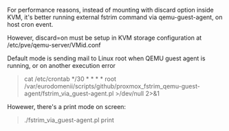 For performance reasons, instead of mounting with discard option inside KVM, it's better running external fstrim command via qemu-guest-agent, on host cron event.

However, discard=on must be setup in KVM storage configuration at /etc/pve/qemu-server/VMid.conf 

Default mode is sending mail to Linux root when QEMU guest agent is running, or on another execution error
> cat /etc/crontab
> */30 *  * * *   root   /var/eurodomenii/scripts/github/proxmox_fstrim_qemu-guest-agent/fstrim_via_guest-agent.pl >/dev/null 2>&1


Howewer, there's a print mode on screen:  

> ./fstrim_via_guest-agent.pl print


